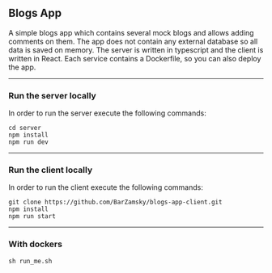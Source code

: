 ## Blogs App
A simple blogs app which contains several mock blogs and allows adding comments on them.
The app does not contain any external database so all data is saved on memory.
The server is written in typescript and the client is written in React.
Each service contains a Dockerfile, so you can also deploy the app.
***

### Run the server locally
In order to run the server execute the following commands:
```
cd server
npm install
npm run dev
```
---

### Run the client locally
In order to run the client execute the following commands:
```
git clone https://github.com/BarZamsky/blogs-app-client.git
npm install
npm run start
```
---
### With dockers
```
sh run_me.sh
```

